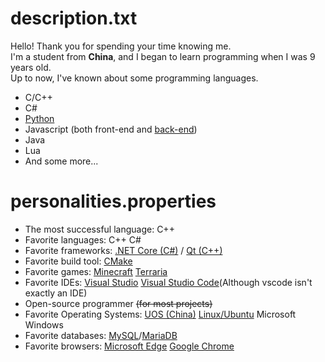 # description.txt
Hello! Thank you for spending your time knowing me.  
I'm a student from **China**, and I began to learn programming when I was 9 years old.  
Up to now, I've known about some programming languages.
- C/C++
- C#
- [Python](https://python.org)
- Javascript (both front-end and [back-end](https://nodejs.org))
- Java
- Lua
- And some more...

# personalities.properties
- The most successful language: C++
- Favorite languages: C++ C#
- Favorite frameworks: [.NET Core (C#)](https://dot.net) / [Qt (C++)](https://qt.io)
- Favorite build tool: [CMake](https://cmake.org)
- Favorite games: [Minecraft](https://minecraft.net) [Terraria](https://terraria.org)
- Favorite IDEs: [Visual Studio](https://visualstudio.microsoft.com) [Visual Studio Code](https://code.visualstudio.com)(Although vscode isn't exactly an IDE)
- Open-source programmer ~~(for most projects)~~
- Favorite Operating Systems: [UOS (China)](https://www.chinauos.com) [Linux/Ubuntu](https://ubuntu.com) Microsoft Windows
- Favorite databases: [MySQL](https://mysql.com)/[MariaDB](https://mariadb.org)
- Favorite browsers: [Microsoft Edge](http://microsoftedge.com) [Google Chrome](https://google.com/chrome)
